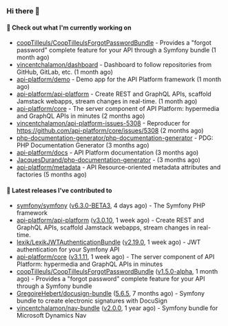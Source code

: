 ### Hi there 👋

#### 👷 Check out what I'm currently working on

- [coopTilleuls/CoopTilleulsForgotPasswordBundle](https://github.com/coopTilleuls/CoopTilleulsForgotPasswordBundle) - Provides a &#34;forgot password&#34; complete feature for your API through a Symfony bundle (1 month ago)
- [vincentchalamon/dashboard](https://github.com/vincentchalamon/dashboard) - Dashboard to follow repositories from GitHub, GitLab, etc. (1 month ago)
- [api-platform/demo](https://github.com/api-platform/demo) - Demo app for the API Platform framework (1 month ago)
- [api-platform/api-platform](https://github.com/api-platform/api-platform) - Create REST and GraphQL APIs, scaffold Jamstack webapps, stream changes in real-time. (1 month ago)
- [api-platform/core](https://github.com/api-platform/core) - The server component of API Platform: hypermedia and GraphQL APIs in minutes (2 months ago)
- [vincentchalamon/api-platform-issues-5308](https://github.com/vincentchalamon/api-platform-issues-5308) - Reproducer for https://github.com/api-platform/core/issues/5308 (2 months ago)
- [php-documentation-generator/php-documentation-generator](https://github.com/php-documentation-generator/php-documentation-generator) - PDG: PHP Documentation Generator (3 months ago)
- [api-platform/docs](https://github.com/api-platform/docs) - API Platform documentation (3 months ago)
- [JacquesDurand/php-documentation-generator](https://github.com/JacquesDurand/php-documentation-generator) -  (3 months ago)
- [api-platform/metadata](https://github.com/api-platform/metadata) - API Resource-oriented metadata attributes and factories (5 months ago)

#### 🔭 Latest releases I've contributed to

- [symfony/symfony](https://github.com/symfony/symfony) ([v6.3.0-BETA3](https://github.com/symfony/symfony/releases/tag/v6.3.0-BETA3), 4 days ago) - The Symfony PHP framework
- [api-platform/api-platform](https://github.com/api-platform/api-platform) ([v3.0.10](https://github.com/api-platform/api-platform/releases/tag/v3.0.10), 1 week ago) - Create REST and GraphQL APIs, scaffold Jamstack webapps, stream changes in real-time.
- [lexik/LexikJWTAuthenticationBundle](https://github.com/lexik/LexikJWTAuthenticationBundle) ([v2.19.0](https://github.com/lexik/LexikJWTAuthenticationBundle/releases/tag/v2.19.0), 1 week ago) - JWT authentication for your Symfony API
- [api-platform/core](https://github.com/api-platform/core) ([v3.1.11](https://github.com/api-platform/core/releases/tag/v3.1.11), 1 week ago) - The server component of API Platform: hypermedia and GraphQL APIs in minutes
- [coopTilleuls/CoopTilleulsForgotPasswordBundle](https://github.com/coopTilleuls/CoopTilleulsForgotPasswordBundle) ([v1.5.0-alpha](https://github.com/coopTilleuls/CoopTilleulsForgotPasswordBundle/releases/tag/v1.5.0-alpha), 1 month ago) - Provides a &#34;forgot password&#34; complete feature for your API through a Symfony bundle
- [GregoireHebert/docusign-bundle](https://github.com/GregoireHebert/docusign-bundle) ([5.6.5](https://github.com/GregoireHebert/docusign-bundle/releases/tag/5.6.5), 7 months ago) - Symfony bundle to create electronic signatures with DocuSign
- [vincentchalamon/nav-bundle](https://github.com/vincentchalamon/nav-bundle) ([v2.0.0](https://github.com/vincentchalamon/nav-bundle/releases/tag/v2.0.0), 1 year ago) - Symfony bundle for Microsoft Dynamics Nav

